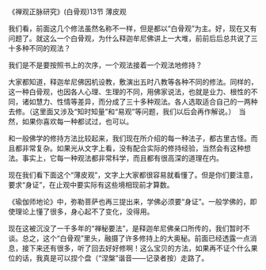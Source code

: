 《禅观正脉研究》(白骨观)13节 薄皮观

我们看，前面这几个修法虽然名称不一样，但是都以“白骨观”为主。好，现在又有问题了。就这么一个白骨观，为什么释迦牟尼佛讲上一大堆，前前后后总共说了三十多种不同的观法？

我们是不是要按照书上的次序，一个观法接着一个观法地修持？

大家都知道，释迦牟尼佛因机设教，敷演出五时八教等各种不同的修法。同样的，这一种白骨观，也因各人心理、生理的不同，用佛家说法，也就是业力、根性的不同，诸如慧力、性情等差异，而分成了三十多种观法。各人选取适合自己的一两种去修。（这里面又涉及“知时知量”和“易观”等问题，我们以后会再作解说。）　当然，如果你喜欢每一种都试过，也可以。

和一般佛学的修持方法比较起来，我们现在所介绍的每一种法子，都古里古怪。而且都非常复杂。如果光从文字上看，没有配合实际的修持经验，当然会有这种想法。事实上，它每一种观法都非常科学，而且都有很高深的道理在内。

现在我们看下面这个“薄皮观”，文字上大家都很容易就看懂了。但是你们要注意，要求“身证”，在止观中要实际有这些境相现前才算数。

《瑜伽师地论》中，弥勒菩萨也再三提出来，学佛必须要“身证”。一般学佛的，即使理论上懂了很多，身心起不了变化，没得用。

现在这被沉没了一千多年的“禅秘要法”，是释迦牟尼佛亲口所传的，我们暂时不谈。总之，这个“白骨观”里头，融摄了许多修持上的大奥秘。前面已经透露一点消息，接下来还有很多，听了回去好好修啊！这么宝贝的方法，如果再不证个什么果位的话，我真是可以捏个盘（“涅槃”谐音——记录者按）走路了。



